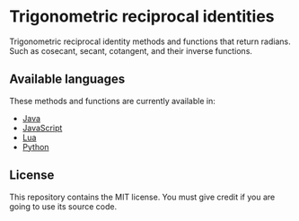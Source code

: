 # Trigonometric reciprocal identities

Trigonometric reciprocal identity methods and functions that return radians. Such as cosecant, secant, cotangent, and their inverse functions.

## Available languages

These methods and functions are currently available in:

- [Java](java)
- [JavaScript](javascript)
- [Lua](lua)
- [Python](python)

## License

This repository contains the MIT license. You must give credit if you are going to use its source code.
